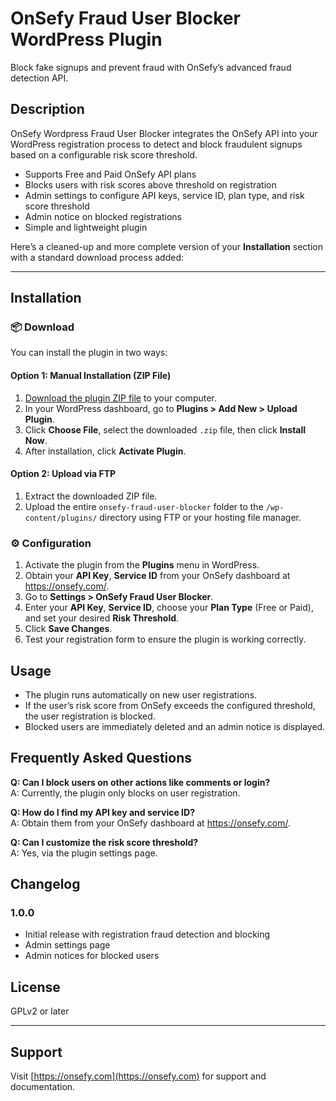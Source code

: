 # OnSefy Fraud User Blocker WordPress Plugin

Block fake signups and prevent fraud with OnSefy’s advanced fraud detection API.

## Description

OnSefy Wordpress Fraud User Blocker integrates the OnSefy API into your WordPress registration process to detect and block fraudulent signups based on a configurable risk score threshold.

- Supports Free and Paid OnSefy API plans
- Blocks users with risk scores above threshold on registration
- Admin settings to configure API keys, service ID, plan type, and risk score threshold
- Admin notice on blocked registrations
- Simple and lightweight plugin

Here’s a cleaned-up and more complete version of your **Installation** section with a standard download process added:

---

## Installation

### 📦 Download

You can install the plugin in two ways:

#### Option 1: Manual Installation (ZIP File)

1. [Download the plugin ZIP file](https://github.com/onsefy/wordpress-fake-user-blocker/releases/download/v1.0.0/onsefy-fraud-user-blocker.zip) to your computer.
2. In your WordPress dashboard, go to **Plugins > Add New > Upload Plugin**.
3. Click **Choose File**, select the downloaded `.zip` file, then click **Install Now**.
4. After installation, click **Activate Plugin**.

#### Option 2: Upload via FTP

1. Extract the downloaded ZIP file.
2. Upload the entire `onsefy-fraud-user-blocker` folder to the `/wp-content/plugins/` directory using FTP or your hosting file manager.


### ⚙️ Configuration

1. Activate the plugin from the **Plugins** menu in WordPress.
2. Obtain your **API Key**, **Service ID** from your OnSefy dashboard at https://onsefy.com/.
3. Go to **Settings > OnSefy Fraud User Blocker**.
4. Enter your **API Key**, **Service ID**, choose your **Plan Type** (Free or Paid), and set your desired **Risk Threshold**.
5. Click **Save Changes**.
6. Test your registration form to ensure the plugin is working correctly.

## Usage

- The plugin runs automatically on new user registrations.
- If the user’s risk score from OnSefy exceeds the configured threshold, the user registration is blocked.
- Blocked users are immediately deleted and an admin notice is displayed.

## Frequently Asked Questions

**Q: Can I block users on other actions like comments or login?**  
A: Currently, the plugin only blocks on user registration.

**Q: How do I find my API key and service ID?**  
A: Obtain them from your OnSefy dashboard at https://onsefy.com/.

**Q: Can I customize the risk score threshold?**  
A: Yes, via the plugin settings page.

## Changelog

### 1.0.0
- Initial release with registration fraud detection and blocking
- Admin settings page
- Admin notices for blocked users

## License

GPLv2 or later

---

## Support

Visit [https://onsefy.com](https://onsefy.com) for support and documentation.
